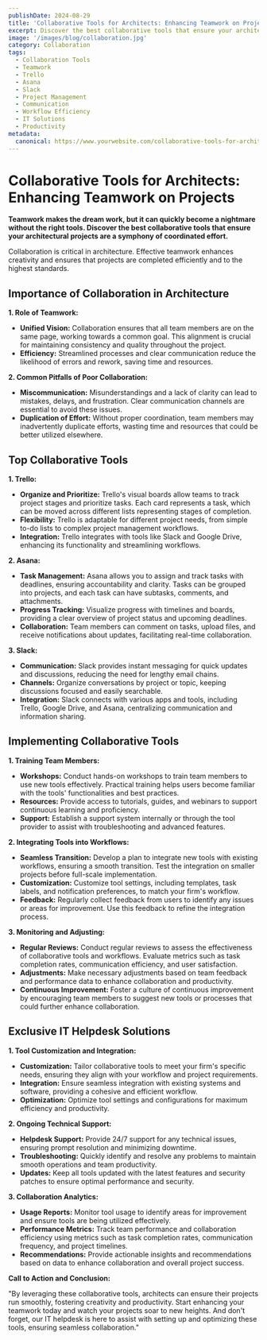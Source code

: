 ```yaml
---
publishDate: 2024-08-29  
title: 'Collaborative Tools for Architects: Enhancing Teamwork on Projects'
excerpt: Discover the best collaborative tools that ensure your architectural projects are a symphony of coordinated effort, enhancing creativity and efficiency.  
image: '/images/blog/collaboration.jpg'
category: Collaboration  
tags:
  - Collaboration Tools
  - Teamwork
  - Trello
  - Asana
  - Slack
  - Project Management
  - Communication
  - Workflow Efficiency
  - IT Solutions
  - Productivity
metadata:
  canonical: https://www.yourwebsite.com/collaborative-tools-for-architects-enhancing-teamwork-on-projects
---
```


# Collaborative Tools for Architects: Enhancing Teamwork on Projects

**Teamwork makes the dream work, but it can quickly become a nightmare without the right tools. Discover the best collaborative tools that ensure your architectural projects are a symphony of coordinated effort.**

Collaboration is critical in architecture. Effective teamwork enhances creativity and ensures that projects are completed efficiently and to the highest standards.

## Importance of Collaboration in Architecture

**1. Role of Teamwork:**
- **Unified Vision:** Collaboration ensures that all team members are on the same page, working towards a common goal. This alignment is crucial for maintaining consistency and quality throughout the project.
- **Efficiency:** Streamlined processes and clear communication reduce the likelihood of errors and rework, saving time and resources.

**2. Common Pitfalls of Poor Collaboration:**
- **Miscommunication:** Misunderstandings and a lack of clarity can lead to mistakes, delays, and frustration. Clear communication channels are essential to avoid these issues.
- **Duplication of Effort:** Without proper coordination, team members may inadvertently duplicate efforts, wasting time and resources that could be better utilized elsewhere.

## Top Collaborative Tools

**1. Trello:**
- **Organize and Prioritize:** Trello's visual boards allow teams to track project stages and prioritize tasks. Each card represents a task, which can be moved across different lists representing stages of completion.
- **Flexibility:** Trello is adaptable for different project needs, from simple to-do lists to complex project management workflows.
- **Integration:** Trello integrates with tools like Slack and Google Drive, enhancing its functionality and streamlining workflows.

**2. Asana:**
- **Task Management:** Asana allows you to assign and track tasks with deadlines, ensuring accountability and clarity. Tasks can be grouped into projects, and each task can have subtasks, comments, and attachments.
- **Progress Tracking:** Visualize progress with timelines and boards, providing a clear overview of project status and upcoming deadlines.
- **Collaboration:** Team members can comment on tasks, upload files, and receive notifications about updates, facilitating real-time collaboration.

**3. Slack:**
- **Communication:** Slack provides instant messaging for quick updates and discussions, reducing the need for lengthy email chains.
- **Channels:** Organize conversations by project or topic, keeping discussions focused and easily searchable.
- **Integration:** Slack connects with various apps and tools, including Trello, Google Drive, and Asana, centralizing communication and information sharing.

## Implementing Collaborative Tools

**1. Training Team Members:**
- **Workshops:** Conduct hands-on workshops to train team members to use new tools effectively. Practical training helps users become familiar with the tools' functionalities and best practices.
- **Resources:** Provide access to tutorials, guides, and webinars to support continuous learning and proficiency.
- **Support:** Establish a support system internally or through the tool provider to assist with troubleshooting and advanced features.

**2. Integrating Tools into Workflows:**
- **Seamless Transition:** Develop a plan to integrate new tools with existing workflows, ensuring a smooth transition. Test the integration on smaller projects before full-scale implementation.
- **Customization:** Customize tool settings, including templates, task labels, and notification preferences, to match your firm's workflow.
- **Feedback:** Regularly collect feedback from users to identify any issues or areas for improvement. Use this feedback to refine the integration process.

**3. Monitoring and Adjusting:**
- **Regular Reviews:** Conduct regular reviews to assess the effectiveness of collaborative tools and workflows. Evaluate metrics such as task completion rates, communication efficiency, and user satisfaction.
- **Adjustments:** Make necessary adjustments based on team feedback and performance data to enhance collaboration and productivity.
- **Continuous Improvement:** Foster a culture of continuous improvement by encouraging team members to suggest new tools or processes that could further enhance collaboration.

## Exclusive IT Helpdesk Solutions

**1. Tool Customization and Integration:**
- **Customization:** Tailor collaborative tools to meet your firm's specific needs, ensuring they align with your workflow and project requirements.
- **Integration:** Ensure seamless integration with existing systems and software, providing a cohesive and efficient workflow.
- **Optimization:** Optimize tool settings and configurations for maximum efficiency and productivity.

**2. Ongoing Technical Support:**
- **Helpdesk Support:** Provide 24/7 support for any technical issues, ensuring prompt resolution and minimizing downtime.
- **Troubleshooting:** Quickly identify and resolve any problems to maintain smooth operations and team productivity.
- **Updates:** Keep all tools updated with the latest features and security patches to ensure optimal performance and security.

**3. Collaboration Analytics:**
- **Usage Reports:** Monitor tool usage to identify areas for improvement and ensure tools are being utilized effectively.
- **Performance Metrics:** Track team performance and collaboration efficiency using metrics such as task completion rates, communication frequency, and project timelines.
- **Recommendations:** Provide actionable insights and recommendations based on data to enhance collaboration and overall project success.

**Call to Action and Conclusion:**

"By leveraging these collaborative tools, architects can ensure their projects run smoothly, fostering creativity and productivity. Start enhancing your teamwork today and watch your projects soar to new heights. And don't forget, our IT helpdesk is here to assist with setting up and optimizing these tools, ensuring seamless collaboration."
